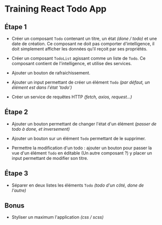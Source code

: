 # Training React Todo App

## Étape 1
* Créer un composant `Todo` contenant un titre, un état *(done / todo)* et une date de création.  Ce composant ne doit pas comporter d'intelligence, il doit simplement afficher les données qu'il reçoit par ses propriétés.

* Créer un composant `TodoList` agissant comme un liste de `Todo`. Ce composant  contient de l'intelligence, et utilise des services.

* Ajouter un bouton de rafraichissement.

* Ajouter un input permettant de créer un élément `Todo` *(par défaut, un élément est dans l'état 'todo')*

* Créer un service de requêtes HTTP *(fetch, axios, request...)*

## Étape 2
* Ajouter un bouton permettant de changer l'état d'un élément *(passer de todo à done, et inversement)*

* Ajouter un bouton sur un élément `Todo` permettant de le supprimer.

* Permettre la modification d'un todo : ajouter un bouton pour passer la vue d'un élément `Todo` en éditable (Un autre composant ?) y placer un input permettant de modifier son titre.

## Étape 3
* Séparer en deux listes les éléments `Todo` *(todo d'un côté, done de l'autre)*

## Bonus
* Styliser un maximum l'application *(css / scss)*